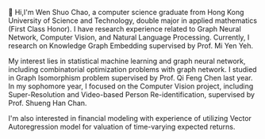 👋 Hi,I'm Wen Shuo Chao, a computer science graduate from Hong Kong University of Science and Technology, double major in applied mathematics (First Class Honor). 
I have research experience related to Graph Neural Network, Computer Vision, and Natural Language Processing.
Currently, I research on Knowledge Graph Embedding supervised by Prof. Mi Yen Yeh. 

My interest lies in statistical machine learning and graph neural network, including combinatorial optimization problems with graph network. 
I studied in Graph Isomorphism problem supervised by Prof. Qi Feng Chen last year.
In my sophomore year, I focused on the Computer Vision project, including Super-Resolution and Video-based Person Re-identification, supervised by Prof. Shueng Han Chan.

I'm also interested in financial modeling with experience of utilizing Vector Autoregression model for valuation of time-varying expected returns.



